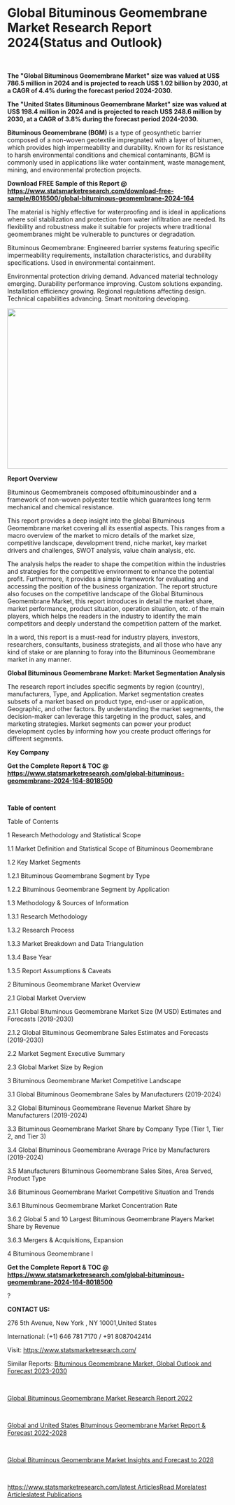 <h1>Global Bituminous Geomembrane Market Research Report 2024(Status and Outlook)</h1><br/><p><strong>The "Global Bituminous Geomembrane Market" size was valued at US$ 786.5 million in 2024 and is projected to reach US$ 1.02 billion by 2030, at a <strong>CAGR</strong> of 4.4% during the forecast period 2024-2030.</strong></p>
 
 
 
 <p><strong>The "United States Bituminous Geomembrane Market" size was valued at US$ 198.4 million in 2024 and is projected to reach US$ 248.6 million by 2030, at a <strong>CAGR</strong> of 3.8% during the forecast period 2024-2030.</strong></p>
 
 
 
 <p><strong>Bituminous Geomembrane (BGM)</strong> is a type of geosynthetic barrier composed of a non-woven geotextile impregnated with a layer of bitumen, which provides high impermeability and durability. Known for its resistance to harsh environmental conditions and chemical contaminants, BGM is commonly used in applications like water containment, waste management, mining, and environmental protection projects.</p>
 
 
 
 <p><strong>Download FREE Sample of this Report @ <a href="https://www.statsmarketresearch.com/download-free-sample/8018500/global-bituminous-geomembrane-2024-164">https://www.statsmarketresearch.com/download-free-sample/8018500/global-bituminous-geomembrane-2024-164</a></strong></p>
 
 
 
 <p>The material is highly effective for waterproofing and is ideal in applications where soil stabilization and protection from water infiltration are needed. Its flexibility and robustness make it suitable for projects where traditional geomembranes might be vulnerable to punctures or degradation.</p>
 
 
 
 <p>Bituminous Geomembrane: Engineered barrier systems featuring specific impermeability requirements, installation characteristics, and durability specifications. Used in environmental containment.</p>
 
 
 
 <p>Environmental protection driving demand. Advanced material technology emerging. Durability performance improving. Custom solutions expanding. Installation efficiency growing. Regional regulations affecting design. Technical capabilities advancing. Smart monitoring developing.</p>
 
 
 
 <p><img alt="" src="https://www.24marketreports.com/assets/report-images/BituminousGeomembraneMarket.png" style="height:366px; width:731px" /></p>
 
 
 
 <p><strong>Report Overview</strong></p>
 
 
 
 <p>Bituminous Geomembraneis composed ofbituminousbinder and a framework of non-woven polyester textile which guarantees long term mechanical and chemical resistance.</p>
 
 
 
 <p>This report provides a deep insight into the global Bituminous Geomembrane market covering all its essential aspects. This ranges from a macro overview of the market to micro details of the market size, competitive landscape, development trend, niche market, key market drivers and challenges, SWOT analysis, value chain analysis, etc.</p>
 
 
 
 <p>The analysis helps the reader to shape the competition within the industries and strategies for the competitive environment to enhance the potential profit. Furthermore, it provides a simple framework for evaluating and accessing the position of the business organization. The report structure also focuses on the competitive landscape of the Global Bituminous Geomembrane Market, this report introduces in detail the market share, market performance, product situation, operation situation, etc. of the main players, which helps the readers in the industry to identify the main competitors and deeply understand the competition pattern of the market.</p>
 
 
 
 <p>In a word, this report is a must-read for industry players, investors, researchers, consultants, business strategists, and all those who have any kind of stake or are planning to foray into the Bituminous Geomembrane market in any manner.</p>
 
 
 
 <p><strong>Global Bituminous Geomembrane Market: Market Segmentation Analysis</strong></p>
 
 
 
 <p>The research report includes specific segments by region (country), manufacturers, Type, and Application. Market segmentation creates subsets of a market based on product type, end-user or application, Geographic, and other factors. By understanding the market segments, the decision-maker can leverage this targeting in the product, sales, and marketing strategies. Market segments can power your product development cycles by informing how you create product offerings for different segments.</p>
 
 
 
 <p><strong>Key Company</strong></p>
 
 
 
 <div><b>Get the Complete Report & TOC @ <a href="https://www.statsmarketresearch.com/global-bituminous-geomembrane-2024-164-8018500">https://www.statsmarketresearch.com/global-bituminous-geomembrane-2024-164-8018500</a></b></div>
 
 
 
 <p><br />
 
 <b>Table of content</b></p>
 
 
 
 <p>Table of Contents<br />
 
 1 Research Methodology and Statistical Scope<br />
 
 1.1 Market Definition and Statistical Scope of Bituminous Geomembrane<br />
 
 1.2 Key Market Segments<br />
 
 1.2.1 Bituminous Geomembrane Segment by Type<br />
 
 1.2.2 Bituminous Geomembrane Segment by Application<br />
 
 1.3 Methodology & Sources of Information<br />
 
 1.3.1 Research Methodology<br />
 
 1.3.2 Research Process<br />
 
 1.3.3 Market Breakdown and Data Triangulation<br />
 
 1.3.4 Base Year<br />
 
 1.3.5 Report Assumptions & Caveats<br />
 
 2 Bituminous Geomembrane Market Overview<br />
 
 2.1 Global Market Overview<br />
 
 2.1.1 Global Bituminous Geomembrane Market Size (M USD) Estimates and Forecasts (2019-2030)<br />
 
 2.1.2 Global Bituminous Geomembrane Sales Estimates and Forecasts (2019-2030)<br />
 
 2.2 Market Segment Executive Summary<br />
 
 2.3 Global Market Size by Region<br />
 
 3 Bituminous Geomembrane Market Competitive Landscape<br />
 
 3.1 Global Bituminous Geomembrane Sales by Manufacturers (2019-2024)<br />
 
 3.2 Global Bituminous Geomembrane Revenue Market Share by Manufacturers (2019-2024)<br />
 
 3.3 Bituminous Geomembrane Market Share by Company Type (Tier 1, Tier 2, and Tier 3)<br />
 
 3.4 Global Bituminous Geomembrane Average Price by Manufacturers (2019-2024)<br />
 
 3.5 Manufacturers Bituminous Geomembrane Sales Sites, Area Served, Product Type<br />
 
 3.6 Bituminous Geomembrane Market Competitive Situation and Trends<br />
 
 3.6.1 Bituminous Geomembrane Market Concentration Rate<br />
 
 3.6.2 Global 5 and 10 Largest Bituminous Geomembrane Players Market Share by Revenue<br />
 
 3.6.3 Mergers & Acquisitions, Expansion<br />
 
 4 Bituminous Geomembrane I</p>
 
 
 
 <div><b>Get the Complete Report & TOC @ <a href="https://www.statsmarketresearch.com/global-bituminous-geomembrane-2024-164-8018500">https://www.statsmarketresearch.com/global-bituminous-geomembrane-2024-164-8018500</a></b></div>
 
 
 
 <p>? </p>
 
 
 
 <p><b>CONTACT US:</b><br />
 
 276 5th Avenue, New York , NY 10001,United States<br />
 
 International: (+1) 646 781 7170 / +91 8087042414<br />
 
 Visit: <a href="https://www.statsmarketresearch.com/">https://www.statsmarketresearch.com/</a><br />
 
 Similar Reports: <a href="https://www.statsmarketresearch.com/global-bituminous-geomembrane-2024-164-8018500">Bituminous Geomembrane Market, Global Outlook and Forecast 2023-2030</a><br />
 
 <br />
 
 <a href="https://www.statsmarketresearch.com/global-bituminous-geomembrane-2024-164-8018500">Global Bituminous Geomembrane Market Research Report 2022</a><br />
 
 <br />
 
 <a href="https://www.statsmarketresearch.com/global-bituminous-geomembrane-2024-164-8018500">Global and United States Bituminous Geomembrane Market Report & Forecast 2022-2028</a><br />
 
 <br />
 
 <a href="https://www.statsmarketresearch.com/global-bituminous-geomembrane-2024-164-8018500">Global Bituminous Geomembrane Market Insights and Forecast to 2028</a><br />
 
 <br />
 
 <a href="https://gyeongbokgung.com">https://www.statsmarketresearch.com/</a><a href="https://hallyeomaritime.com">latest Articles</a><a href="https://jingwansa.com">Read More</a><a href="https://nguoiviet.jp/">latest Articles</a><a href="https://www.intelmarketresearch.com/">latest Publications</a></p>